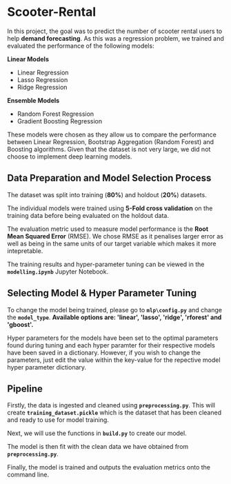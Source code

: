 # Scooter-Rental

In this project, the goal was to predict the number of scooter rental users to help __demand forecasting__. As this was a regression problem, we trained and evaluated the performance of the following models:

__Linear Models__
* Linear Regression
* Lasso Regression
* Ridge Regression

__Ensemble Models__
* Random Forest Regression
* Gradient Boosting Regression

These models were chosen as they allow us to compare the performance between Linear Regression, Bootstrap Aggregation (Random Forest) and Boosting algorithms. Given that the dataset is not very large, we did not choose to implement deep learning models.

## Data Preparation and Model Selection Process

The dataset was split into training (__80%__) and holdout (__20%__) datasets.

The individual models were trained using __5-Fold cross validation__ on the training data before being evaluated on the holdout data.

The evaluation metric used to measure model performance is the __Root Mean Squared Error__ (RMSE). We chose RMSE as it penalises larger error as well as being in the same units of our target variable which makes it more intepretable.

The training results and hyper-parameter tuning can be viewed in the __`modelling.ipynb`__ Jupyter Notebook.

## Selecting Model & Hyper Parameter Tuning 

To change the model being trained, please go to __`mlp\config.py`__ and change the __`model_type`__.
__Available options are: 'linear', 'lasso', 'ridge', 'rforest' and 'gboost'.__

Hyper parameters for the models have been set to the optimal parameters found during tuning and each hyper paramter for their respective models have been saved in a dictionary. However, if you wish to change the parameters, just edit the value within the key-value for the repective model hyper parameter dictionary.

## Pipeline

Firstly, the data is ingested and cleaned using __`preprocessing.py`__. This will create __`training_dataset.pickle`__ which is the dataset that has been cleaned and ready to use for model training.

Next, we will use the functions in __`build.py`__ to create our model. 

The model is then fit with the clean data we have obtained from __`preprocessing.py`__.

Finally, the model is trained and outputs the evaluation metrics onto the command line. 
